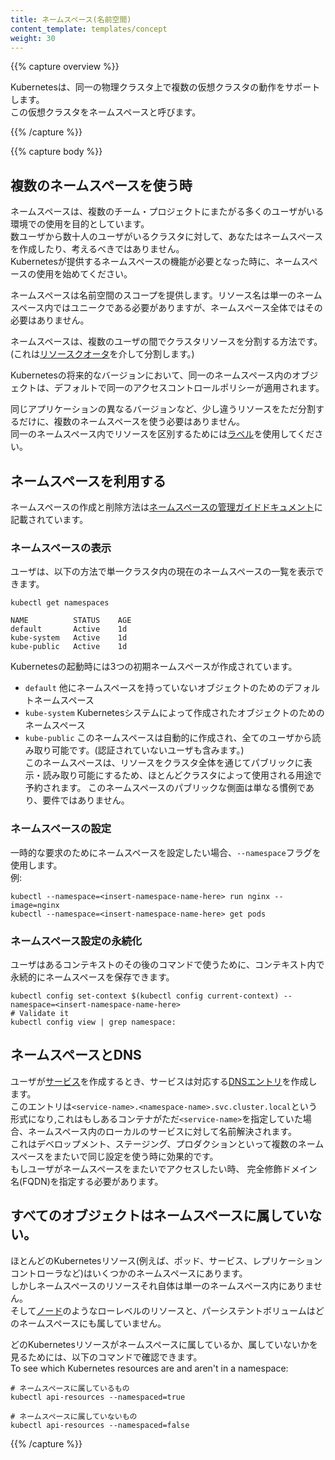 ```yaml
---
title: ネームスペース(名前空間)
content_template: templates/concept
weight: 30
---
```


{{% capture overview %}}

Kubernetesは、同一の物理クラスタ上で複数の仮想クラスタの動作をサポートします。  
この仮想クラスタをネームスペースと呼びます。  

{{% /capture %}}


{{% capture body %}}

## 複数のネームスペースを使う時

ネームスペースは、複数のチーム・プロジェクトにまたがる多くのユーザがいる環境での使用を目的としています。  
数ユーザから数十人のユーザがいるクラスタに対して、あなたはネームスペースを作成したり、考えるべきではありません。  
Kubernetesが提供するネームスペースの機能が必要となった時に、ネームスペースの使用を始めてください。  

ネームスペースは名前空間のスコープを提供します。リソース名は単一のネームスペース内ではユニークである必要がありますが、ネームスペース全体ではその必要はありません。  

ネームスペースは、複数のユーザの間でクラスタリソースを分割する方法です。(これは[リソースクオータ](/docs/concepts/policy/resource-quotas/)を介して分割します。)  

Kubernetesの将来的なバージョンにおいて、同一のネームスペース内のオブジェクトは、デフォルトで同一のアクセスコントロールポリシーが適用されます。

同じアプリケーションの異なるバージョンなど、少し違うリソースをただ分割するだけに、複数のネームスペースを使う必要はありません。  
同一のネームスペース内でリソースを区別するためには[ラベル](/docs/user-guide/labels)を使用してください。  

## ネームスペースを利用する

ネームスペースの作成と削除方法は[ネームスペースの管理ガイドドキュメント](/docs/admin/namespaces)に記載されています。  

### ネームスペースの表示

ユーザは、以下の方法で単一クラスタ内の現在のネームスペースの一覧を表示できます。  

```shell
kubectl get namespaces
```
```
NAME          STATUS    AGE
default       Active    1d
kube-system   Active    1d
kube-public   Active    1d
```

Kubernetesの起動時には3つの初期ネームスペースが作成されています。

   * `default` 他にネームスペースを持っていないオブジェクトのためのデフォルトネームスペース  
   * `kube-system` Kubernetesシステムによって作成されたオブジェクトのためのネームスペース  
   * `kube-public` このネームスペースは自動的に作成され、全てのユーザから読み取り可能です。(認証されていないユーザも含みます。)   
    このネームスペースは、リソースをクラスタ全体を通じてパブリックに表示・読み取り可能にするため、ほとんどクラスタによって使用される用途で予約されます。 このネームスペースのパブリックな側面は単なる慣例であり、要件ではありません。

### ネームスペースの設定

一時的な要求のためにネームスペースを設定したい場合、`--namespace`フラグを使用します。  
例:

```shell
kubectl --namespace=<insert-namespace-name-here> run nginx --image=nginx
kubectl --namespace=<insert-namespace-name-here> get pods
```

### ネームスペース設定の永続化

ユーザはあるコンテキストのその後のコマンドで使うために、コンテキスト内で永続的にネームスペースを保存できます。  

```shell
kubectl config set-context $(kubectl config current-context) --namespace=<insert-namespace-name-here>
# Validate it
kubectl config view | grep namespace:
```

## ネームスペースとDNS

ユーザが[サービス](/docs/user-guide/services)を作成するとき、サービスは対応する[DNSエントリ](/docs/concepts/services-networking/dns-pod-service/)を作成します。  
このエントリは`<service-name>.<namespace-name>.svc.cluster.local`という形式になり,これはもしあるコンテナがただ`<service-name>`を指定していた場合、ネームスペース内のローカルのサービスに対して名前解決されます。  
これはデベロップメント、ステージング、プロダクションといって複数のネームスペースをまたいで同じ設定を使う時に効果的です。  
もしユーザがネームスペースをまたいでアクセスしたい時、 完全修飾ドメイン名(FQDN)を指定する必要があります。  

## すべてのオブジェクトはネームスペースに属していない。  

ほとんどのKubernetesリソース(例えば、ポッド、サービス、レプリケーションコントローラなど)はいくつかのネームスペースにあります。  
しかしネームスペースのリソースそれ自体は単一のネームスペース内にありません。  
そして[ノード](/docs/admin/node)のようなローレベルのリソースと、パーシステントボリュームはどのネームスペースにも属していません。 

どのKubernetesリソースがネームスペースに属しているか、属していないかを見るためには、以下のコマンドで確認できます。  
To see which Kubernetes resources are and aren't in a namespace:

```shell
# ネームスペースに属しているもの
kubectl api-resources --namespaced=true

# ネームスペースに属していないもの
kubectl api-resources --namespaced=false
```

{{% /capture %}}
